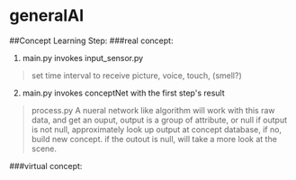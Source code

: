 # generalAI

##Concept Learning Step:
###real concept:
1. main.py invokes input_sensor.py
>set time interval to receive picture, voice, touch, (smell?)
2. main.py invokes conceptNet with the first step's result
>process.py A nueral network like algorithm will work with this raw data, and get an ouput, output is a group of attribute, or null
>if output is not null, approximately look up output at concept database, if no, build new concept.
>if the outout is null, will take a more look at the scene.

###virtual concept:
